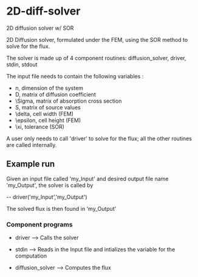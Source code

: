 # 2D-diff-solver
2D diffusion solver w/ SOR

2D Diffusion solver, formulated under the FEM, using the SOR method to solve for the flux.

The solver is made up of 4 component routines: diffusion_solver, driver, stdin, stdout

The input file needs to contain the following variables :
* n,  dimension of the system
* D, matrix of diffusion coefficient
* \Sigma, matrix of absorption cross section
* S, matrix of source values
* \delta, cell width (FEM)
* \epsilon, cell height (FEM)
* \xi, tolerance (SOR)

A user only needs to call 'driver' to solve for the flux; all the other routines are called internally.

## Example run
Given an input file called 'my_Input' and desired output file name 'my_Output', the solver is called by

-- driver('my_Input','my_Output')

The solved flux is then found in 'my_Output'

### Component programs

* driver --> Calls the solver

* stdin --> Reads in the Input file and intializes the variable for the computation

* diffusion_solver --> Computes the flux
